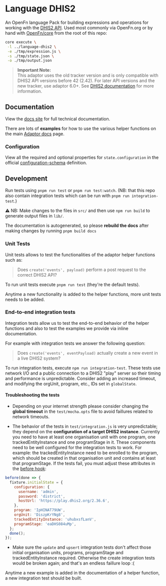 # Language DHIS2

An OpenFn language Pack for building expressions and operations for working with
the
[DHIS2 API](http://dhis2.github.io/dhis2-docs/master/en/developer/html/dhis2_developer_manual.html).
Used most commonly via OpenFn.org or by hand with
[OpenFn/core](https://github.com/OpenFn/core) from the root of this repo:

```sh
core execute \
 -l ../language-dhis2 \
 -e ./tmp/expression.js \
 -s ./tmp/state.json \
 -o ./tmp/output.json
```

> **Important Note:**  
> This adaptor uses the old tracker version and is only compatible with DHIS2
> API versions before 42 (2.42). For later API versions and the new tracker, use
> adaptor 6.0+. See
> [DHIS2 documentation](https://docs.dhis2.org/en/develop/using-the-api/dhis-core-version-master/tracker.html)
> for more information.

## Documentation

View the [docs site](https://docs.openfn.org/adaptors/packages/dhis2-docs) for
full technical documentation.

There are lots of **examples** for how to use the various helper functions on
the main
[Adaptor docs](https://docs.openfn.org/adaptors/packages/dhis2-docs#modules)
page.

### Configuration

View all the required and optional properties for `state.configuration` in the
official
[configuration-schema](https://docs.openfn.org/adaptors/packages/dhis2-configuration-schema/)
definition.

## Development

Run tests using `pnpm run test` or `pnpm run test:watch`. (NB: that this repo
also contain integration tests which can be run with
`pnpm run integration-test`.)

⚠️ NB: Make changes to the files in `src/` and then use `npm run build` to
generate output files in `lib/`.

The documentation is autogenerated, so please **rebuild the docs** after making
changes by running `pnpm build docs`

### Unit Tests

Unit tests allows to test the functionalities of the adaptor helper functions
such as:

> Does `create('events', payload)` perform a post request to the correct DHIS2
> API?

To run unit tests execute `pnpm run test` (they're the default tests).

Anytime a new functionality is added to the helper functions, more unit tests
needs to be added.

### End-to-end integration tests

Integration tests allow us to test the end-to-end behavior of the helper
functions and also to test the examples we provide via inline documentation.

For example with integration tests we answer the following question:

> Does `create('events', eventPayload)` actually create a new event in a live
> DHIS2 system?

To run integration tests, execute `npm run integration-test`. These tests use
network I/O and a public connection to a DHIS2 "play" server so their timing and
performance is unpredictable. Consider adding an increased timeout, and
modifying the orgUnit, program, etc., IDs set in `globalState`.

#### Troubleshooting the tests

- Depending on your internet strength please consider changing the **global
  timeout** in the `test/mocha.opts` file to avoid faillures related to network
  timeouts.

- The behavior of the tests in `test/integration.js` is very unpredictable; they
  depend on the **configuration of a target DHIS2 instance**. Currently you need
  to have at least one organisation unit with one program, one
  trackedEntityInstance and one programStage in it. These components need to be
  well configured for the integration tests to work. For example: the
  trackedEntityInstance need to be enrolled to the program, which should be
  created in that organisation unit and contains at least that programStage. If
  the tests fail, you must adjust these attributes in the
  [before hook](https://github.com/OpenFn/adaptors/tree/main/packages/dhis2/test/integration.js):

```javascript
before(done => {
  fixture.initialState = {
    configuration: {
      username: 'admin',
      password: 'district',
      hostUrl: 'https://play.dhis2.org/2.36.6',
    },
    program: 'IpHINAT79UW',
    orgUnit: 'DiszpKrYNg8',
    trackedEntityInstance: 'uhubxsfLanV',
    programStage: 'eaDHS084uMp',
  };
  done();
});
```

- Make sure the `update` and `upsert` integration tests don't affect those
  initial organisation units, programs, programStage and trackedEntityInstance
  required. Otherwise the create integration tests would be broken again; and
  that's an endless faillure loop :(

Anytime a new example is added in the documentation of a helper function, a new
integration test should be built.
